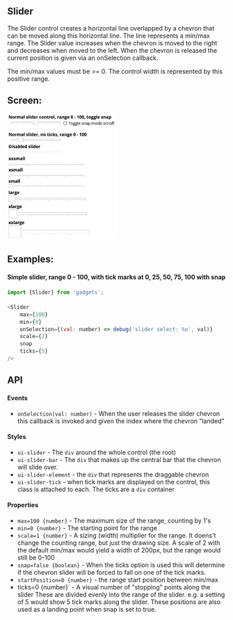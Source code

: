 <a name="module_Slider"></a>

## Slider
The Slider control creates a horizontal line overlapped by a chevron that can
be moved  along this horizontal line.  The line represents a min/max range.
The Slider value increases when the chevron is moved to the right and
decreases when moved to the left.  When the chevron is released the current
position is given via an onSelection callback.

The min/max values must be >= 0.  The control width is represented by this
positive range.

## Screen:
<img src="https://github.com/jmquigley/gadgets/blob/master/images/slider.png" width="50%" />

## Examples:

#### Simple slider, range 0 - 100, with tick marks at 0, 25, 50, 75, 100 with snap
```javascript
import {Slider} from 'gadgets';

<Slider
    max={100}
    min={0}
    onSelection={(val: number) => debug('slider select: %o', val)}
    scale={2}
    snap
    ticks={5}
/>
```

## API
#### Events
- `onSelection(val: number)` - When the user releases the slider chevron this
callback is invoked and given the index where the chevron "landed"

#### Styles
- `ui-slider` - The `div` around the whole control (the root)
- `ui-slider-bar` - The `div` that makes up the central bar that the chevron
will slide over.
- `ui-slider-element` - the `div` that represents the draggable chevron
- `ui-slider-tick` - when tick marks are displayed on the control, this class
is attached to each.  The ticks are a `div` container

#### Properties
- `max=100 {number}` - The maximum size of the range, counting by 1's
- `min=0 {number}` - The starting point for the range
- `scale=1 {number}` - A sizing (width) multiplier for the range.  It doens't
change the counting range, but just the drawing size.  A scale of 2 with the
default min/max would yield a width of 200px, but the range would still be 0-100
- `snap=false {boolean}` - When the ticks option is used this will determine
if the chevron slider will be forced to fall on one of the tick marks.
- `startPosition=0 {number}` - the range start position between min/max
- ticks=0 {number}` - A visual number of "stopping" points along the slider
These are divided evenly into the range of the slider.  e.g. a setting of 5
would show 5 tick marks along the slider.  These positions are also used as a
landing point when snap is set to true.


